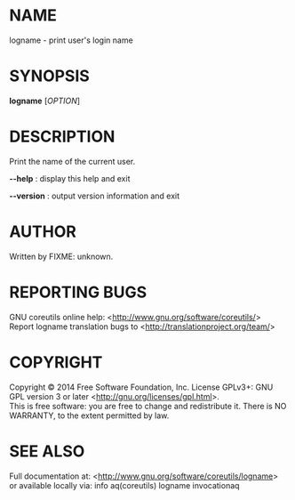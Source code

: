 NAME
====

logname - print user's login name

SYNOPSIS
========

**logname** [*OPTION*]

DESCRIPTION
===========

Print the name of the current user.

**--help**
:   display this help and exit

**--version**
:   output version information and exit

AUTHOR
======

Written by FIXME: unknown.

REPORTING BUGS
==============

GNU coreutils online help: \<<http://www.gnu.org/software/coreutils/>\>\
 Report logname translation bugs to \<<http://translationproject.org/team/>\>

COPYRIGHT
=========

Copyright © 2014 Free Software Foundation, Inc. License GPLv3+: GNU GPL version 3 or later \<<http://gnu.org/licenses/gpl.html>\>.\
 This is free software: you are free to change and redistribute it. There is NO WARRANTY, to the extent permitted by law.

SEE ALSO
========

Full documentation at: \<<http://www.gnu.org/software/coreutils/logname>\>\
 or available locally via: info aq(coreutils) logname invocationaq

